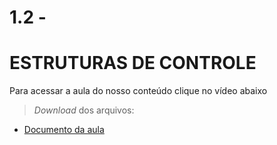 <h1>1.2 - <h1>ESTRUTURAS DE CONTROLE</h1>

Para acessar a aula do nosso conteúdo clique no vídeo abaixo

> _Download_ dos arquivos:
- [Documento da aula](https://github.com/metodoscomputacionais/IntroMetodosNumericos/blob/gh-pages/Aulas/Parte%201/PDF/0003-W%20M%20Pereira%20Junior%20e%20M%20N%20Rabelo_Apt%20-%20Aula%20Estruturas%20de%20controle_r00_040321.pdf)
